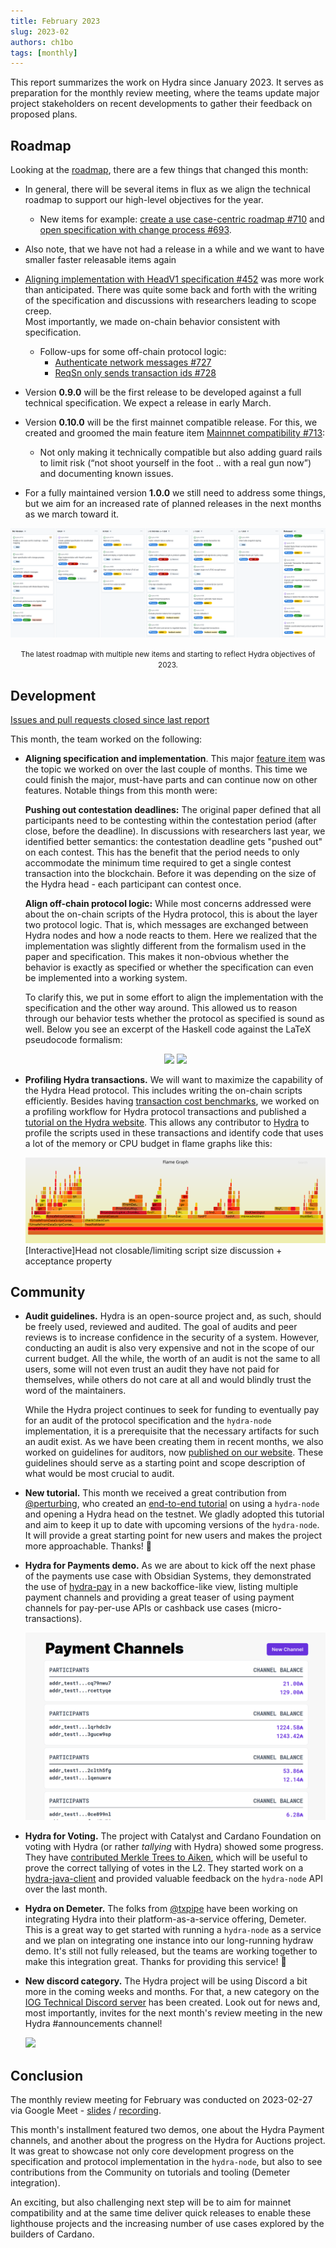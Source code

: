 ```yaml
---
title: February 2023
slug: 2023-02
authors: ch1bo
tags: [monthly]
---
```


This report summarizes the work on Hydra since January 2023. It serves as
preparation for the monthly review meeting, where the teams update major project
stakeholders on recent developments to gather their feedback on proposed plans.

## Roadmap

Looking at the [roadmap](https://github.com/orgs/input-output-hk/projects/21),
there are a few things that changed this month:

- In general, there will be several items in flux as we align the technical
  roadmap to support our high-level objectives for the year.

  + New items for example: [create a use case-centric roadmap
  #710](https://github.com/input-output-hk/hydra/issues/710) and [open
  specification with change process
  #693](https://github.com/input-output-hk/hydra/issues/693).

- Also note, that we have not had a release in a while and we want to have
  smaller faster releasable items again

- [Aligning implementation with HeadV1 specification
  #452](https://github.com/input-output-hk/hydra/issues/452) was more work than
  anticipated. There was quite some back and forth with the writing of the
  specification and discussions with researchers leading to scope creep.  
  Most importantly, we made on-chain behavior consistent with specification.
  + Follow-ups for some off-chain protocol logic:
    - [Authenticate network messages
      #727](https://github.com/input-output-hk/hydra/issues/727)
    - [ReqSn only sends transaction ids
      #728](https://github.com/input-output-hk/hydra/issues/728)
  
- Version **0.9.0** will be the first release to be developed against a full
  technical specification. We expect a release in early March.

- Version **0.10.0** will be the first mainnet compatible release. For this, we
  created and groomed the main feature item [Mainnnet compatibility
  #713](https://github.com/input-output-hk/hydra/issues/713):
  - Not only making it technically compatible but also adding guard rails to
    limit risk (“not shoot yourself in the foot .. with a real gun now”) and
    documenting known issues.

- For a fully maintained version **1.0.0** we still need to address some things,
  but we aim for an increased rate of planned releases in the next months as we
  march toward it.
  
![](./img/2023-02-roadmap.png) <small><center> The latest roadmap with multiple
new items and starting to reflect Hydra objectives of 2023.</center></small>

## Development

[Issues and pull requests closed since last
report](https://github.com/input-output-hk/hydra/issues?q=is%3Aclosed+sort%3Aupdated-desc+closed%3A2023-01-24..2023-02-28)

This month, the team worked on the following:
  
- **Aligning specification and implementation**. This major [feature
  item](https://github.com/input-output-hk/hydra/issues/452) was the topic we
  worked on over the last couple of months. This time we could finish the major,
  must-have parts and can continue now on other features. Notable things from
  this month were:
  
  **Pushing out contestation deadlines:** The original paper defined that all
  participants need to be contesting within the contestation period (after
  close, before the deadline). In discussions with researchers last year, we
  identified better semantics: the contestation deadline gets "pushed out" on
  each contest. This has the benefit that the period needs to only accommodate
  the minimum time required to get a single contest transaction into the
  blockchain. Before it was depending on the size of the Hydra head - each
  participant can contest once.
  
  **Align off-chain protocol logic:** While most concerns addressed were about
  the on-chain scripts of the Hydra protocol, this is about the layer two
  protocol logic. That is, which messages are exchanged between Hydra nodes and
  how a node reacts to them. Here we realized that the implementation was
  slightly different from the formalism used in the paper and specification.
  This makes it non-obvious whether the behavior is exactly as specified or
  whether the specification can even be implemented into a working system.
  
  To clarify this, we put in some effort to align the implementation with the
  specification and the other way around. This allowed us to reason through our
  behavior tests whether the protocol as specified is sound as well. Below you
  see an excerpt of the Haskell code against the LaTeX pseudocode formalism:
  
  <center> <img src={require("./img/2023-02-logic-haskell.png").default}
    style={{width: 310}} /> <img
    src={require("./img/2023-02-logic-latex.png").default} style={{width: 250}}
    /> </center>
 
- **Profiling Hydra transactions.** We will want to maximize the capability of
  the Hydra Head protocol. This includes writing the on-chain scripts
  efficiently. Besides having [transaction cost
  benchmarks](https://hydra.family/head-protocol/benchmarks/transaction-cost/),
  we worked on a profiling workflow for Hydra protocol transactions and
  published a [tutorial on the Hydra
  website](https://hydra.family/head-protocol/benchmarks/profiling). This allows
  any contributor to [Hydra](https://github.com/input-output-hk/hydra) to
  profile the scripts used in these transactions and identify code that uses a
  lot of the memory or CPU budget in flame graphs like this:
  
  ![](../benchmarks/profile-mem.svg) [Interactive]Head not closable/limiting
  script size discussion + acceptance property

## Community

- **Audit guidelines.** Hydra is an open-source project and, as such, should be
  freely used, reviewed and audited. The goal of audits and peer reviews is to
  increase confidence in the security of a system. However, conducting an audit
  is also very expensive and not in the scope of our current budget. All the
  while, the worth of an audit is not the same to all users, some will not even
  trust an audit they have not paid for themselves, while others do not care at
  all and would blindly trust the word of the maintainers.
  
  While the Hydra project continues to seek for funding to eventually pay for an
  audit of the protocol specification and the `hydra-node` implementation, it is
  a prerequisite that the necessary artifacts for such an audit exist. As we
  have been creating them in recent months, we also worked on guidelines for
  auditors, now [published on our
  website](https://hydra.family/head-protocol/audit-guidelines/). These
  guidelines should serve as a starting point and scope description of what
  would be most crucial to audit.

- **New tutorial.** This month we received a great contribution from
  [@perturbing](https://github.com/perturbing/), who created an [end-to-end
  tutorial](https://hydra.family/head-protocol/docs/tutorial/) on using a
  `hydra-node` and opening a Hydra head on the testnet. We gladly adopted this
  tutorial and aim to keep it up to date with upcoming versions of the
  `hydra-node`. It will provide a great starting point for new users and makes
  the project more approachable. Thanks! :green_heart:

- **Hydra for Payments demo.** As we are about to kick off the next phase of the
  payments use case with Obsidian Systems, they demonstrated the use of
  [hydra-pay](https://github.com/obsidiansystems/hydra-pay) in a new
  backoffice-like view, listing multiple payment channels and providing a great
  teaser of using payment channels for pay-per-use APIs or cashback use cases
  (micro-transactions).

  ![](./img/2023-02-payment-channels.png)

- **Hydra for Voting.** The project with Catalyst and Cardano Foundation on
  voting with Hydra (or rather *tallying* with Hydra) showed some progress. They
  have [contributed Merkle Trees to
  Aiken](https://github.com/aiken-lang/trees/pull/1), which will be useful to
  prove the correct tallying of votes in the L2. They started work on a
  [hydra-java-client](https://github.com/cardano-foundation/hydra-java-client)
  and provided valuable feedback on the `hydra-node` API over the last month.

- **Hydra on Demeter.** The folks from [@txpipe](https://github.com/txpipe) have
  been working on integrating Hydra into their platform-as-a-service offering,
  Demeter. This is a great way to get started with running a `hydra-node` as a
  service and we plan on integrating one instance into our long-running hydraw
  demo. It's still not fully released, but the teams are working together to
  make this integration great. Thanks for providing this service! :green_heart:
  
- **New discord category.** The Hydra project will be using Discord a bit more
  in the coming weeks and months. For that, a new category on the [IOG Technical
  Discord server](https://discord.gg/Bwdy2jNdm2) has been created. Look out for
  news and, most importantly, invites for the next month's review meeting in the
  new Hydra #announcements channel!
  
  <div style={{display: 'flex'}}> <img
    src={require("./img/2023-02-discord.png").default} style={{width: 300,
    margin: '0 auto'}} /> </div>

## Conclusion

The monthly review meeting for February was conducted on 2023-02-27 via Google
Meet -
[slides](https://docs.google.com/presentation/d/1FjLvlLS4Qh6dwuULFJxielvemDGi-xiWZ2o6wysJk7U/edit#slide=id.g1f87a7454a5_0_1392)
/
[recording](https://drive.google.com/file/d/15l5F5NJNO1aC4X8HdQUDsg_dKMgVCO-J/view?usp=sharing).

This month's installment featured two demos, one about the Hydra Payment
channels, and another about the progress on the Hydra for Auctions project. It
was great to showcase not only core development progress on the specification
and protocol implementation in the `hydra-node`, but also to see contributions
from the Community on tutorials and tooling (Demeter integration).

An exciting, but also challenging next step will be to aim for mainnet
compatibility and at the same time deliver quick releases to enable these
lighthouse projects and the increasing number of use cases explored by the
builders of Cardano.
